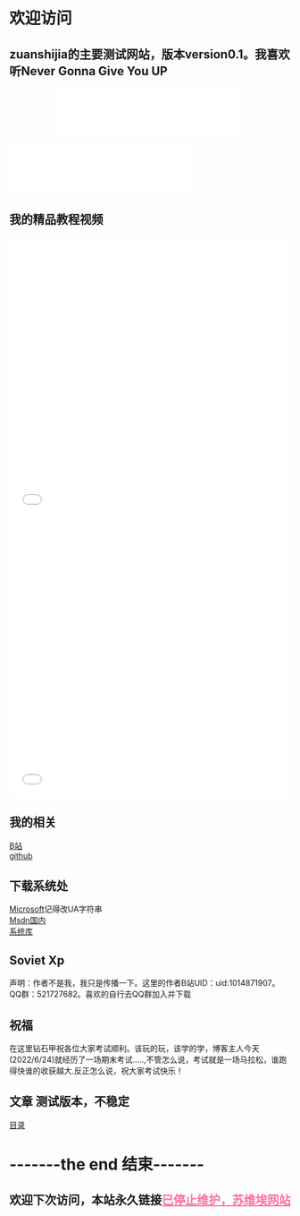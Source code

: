 # 欢迎访问
## zuanshijia的主要测试网站，版本version0.1。我喜欢听Never Gonna Give You UP<br>

<div align="center">
  <iframe frameborder="no" border="0" marginwidth="0" marginheight="0" width=330 height=86 src="//music.163.com/outchain/player?type=2&id=5221167&auto=0&height=66"></iframe>
</div>
<br>
 <iframe frameborder="no" border="0" marginwidth="0" marginheight="0" width=330 height=86 src="//music.163.com/outchain/player?type=2&id=30431421&auto=0&height=66"></iframe>

## 我的精品教程视频

<div align="center">
  <iframe src="//player.bilibili.com/player.html?aid=853347718&bvid=BV1gL4y1V73a&cid=581239530&page=1&high_quality=1&danmaku=0" allowfullscreen="allowfullscreen" width="100%" height="500" scrolling="no" frameborder="0" sandbox="allow-top-navigation allow-same-origin allow-forms allow-scripts"></iframe>
</div>


<div align="center">
  <iframe src="//player.bilibili.com/player.html?aid=855367842&bvid=BV1eL4y1P7SN&cid=756235464&page=1&high_quality=1&danmaku=0" allowfullscreen="allowfullscreen" width="100%" height="500" scrolling="no" frameborder="0" sandbox="allow-top-navigation allow-same-origin allow-forms allow-scripts"></iframe>
</div>


## 我的相关<br>
 [B站](https://space.bilibili.com/1327793635?spm_id_from=333.1007.0.0)<br>
 [github](https://github.com/zuanshijia)<br>
 
 
## 下载系统处<br>
[Microsoft](https://www.microsoft.com/zh-cn/software-download/windows10)记得改UA字符串<br>
[Msdn国内](https://msdn.itellyou.cn/)<br>
[系统库](https://xitongku.com)<br>

## Soviet Xp
声明：作者不是我，我只是传播一下。这里的作者B站UID：uid:1014871907。QQ群：521727682。喜欢的自行去QQ群加入并下载

## 祝福<br>
在这里钻石甲祝各位大家考试顺利。该玩的玩，该学的学，博客主人今天(2022/6/24)就经历了一场期末考试.....,不管怎么说，考试就是一场马拉松，谁跑得快谁的收获越大.反正怎么说，祝大家考试快乐！<br>

## 文章 测试版本，不稳定<br>
<a href="logmenu.html">目录</a>


 

# -------the end 结束-------
## 欢迎下次访问，本站永久链接<a href="https://zuanshijia.github.io/diamond.cn" style="color: #FB7299">已停止维护，苏维埃网站</a>
